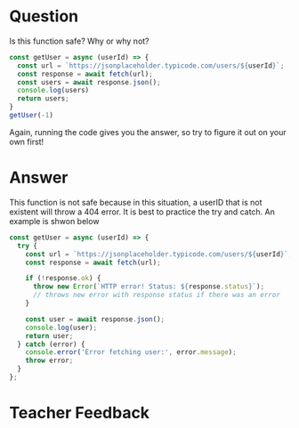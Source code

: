 # Question

Is this function safe? Why or why not?

```js
const getUser = async (userId) => {
  const url = `https://jsonplaceholder.typicode.com/users/${userId}`;
  const response = await fetch(url);
  const users = await response.json();
  console.log(users)
  return users;
}
getUser(-1)
```

Again, running the code gives you the answer, so try to figure it out on your own first!

# Answer
This function is not safe because in this situation, a userID that is not existent will throw a 404 error. It is best to practice the try and catch. An example is shwon below

```jsx
const getUser = async (userId) => {
  try {
    const url = `https://jsonplaceholder.typicode.com/users/${userId}`;
    const response = await fetch(url);

    if (!response.ok) {
      throw new Error(`HTTP error! Status: ${response.status}`);
      // throws new error with response status if there was an error
    }

    const user = await response.json();
    console.log(user);
    return user;
  } catch (error) {
    console.error('Error fetching user:', error.message);
    throw error; 
  }
};
```

# Teacher Feedback